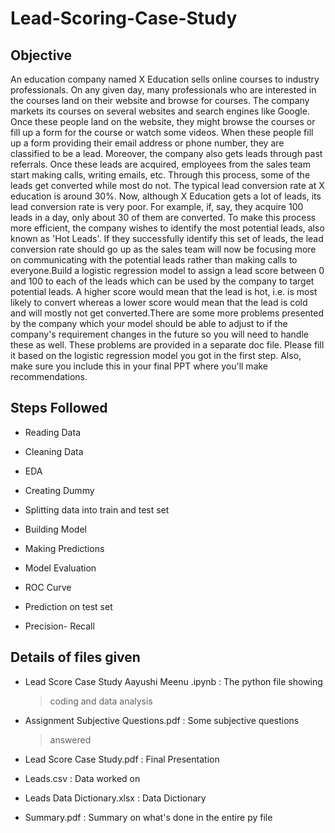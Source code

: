 # **Lead-Scoring-Case-Study**

## **Objective**

An education company named X Education sells online courses to industry
professionals. On any given day, many professionals who are interested
in the courses land on their website and browse for courses. The company
markets its courses on several websites and search engines like Google.
Once these people land on the website, they might browse the courses or
fill up a form for the course or watch some videos. When these people
fill up a form providing their email address or phone number, they are
classified to be a lead. Moreover, the company also gets leads through
past referrals. Once these leads are acquired, employees from the sales
team start making calls, writing emails, etc. Through this process, some
of the leads get converted while most do not. The typical lead
conversion rate at X education is around 30%. Now, although X Education
gets a lot of leads, its lead conversion rate is very poor. For example,
if, say, they acquire 100 leads in a day, only about 30 of them are
converted. To make this process more efficient, the company wishes to
identify the most potential leads, also known as 'Hot Leads'. If they
successfully identify this set of leads, the lead conversion rate should
go up as the sales team will now be focusing more on communicating with
the potential leads rather than making calls to everyone.Build a
logistic regression model to assign a lead score between 0 and 100 to
each of the leads which can be used by the company to target potential
leads. A higher score would mean that the lead is hot, i.e. is most
likely to convert whereas a lower score would mean that the lead is cold
and will mostly not get converted.There are some more problems presented
by the company which your model should be able to adjust to if the
company\'s requirement changes in the future so you will need to handle
these as well. These problems are provided in a separate doc file.
Please fill it based on the logistic regression model you got in the
first step. Also, make sure you include this in your final PPT where
you\'ll make recommendations.

## **Steps Followed**

-   Reading Data

-   Cleaning Data

-   EDA

-   Creating Dummy

-   Splitting data into train and test set

-   Building Model

-   Making Predictions

-   Model Evaluation

-   ROC Curve

-   Prediction on test set

-   Precision- Recall

## **Details of files given**

-   Lead Score Case Study Aayushi Meenu .ipynb : The python file showing
    > coding and data analysis

-   Assignment Subjective Questions.pdf : Some subjective questions
    > answered

-   Lead Score Case Study.pdf : Final Presentation

-   Leads.csv : Data worked on

-   Leads Data Dictionary.xlsx : Data Dictionary

-   Summary.pdf : Summary on what\'s done in the entire py file
